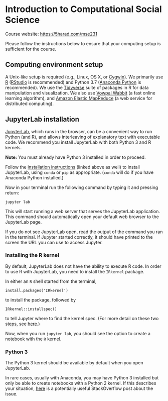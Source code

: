 # Introduction to Computational Social Science

Course website: https://5harad.com/mse231

Please follow the instructions below to ensure that your computing setup is sufficient for the course.

## Computing environment setup

A Unix-like setup is required (e.g., Linux, OS X, or [Cygwin](https://www.cygwin.com/)). We primarily use [R](http://www.r-project.org/) ([RStudio](https://www.rstudio.com/) is recommended) and Python 3.7 ([Anaconda Python](https://www.anaconda.com/distribution/#download-section) is recommended). We use the [Tidyverse](https://www.tidyverse.org/) suite of packages in R for data manipulation and visualization. We also use [Vowpal Wabbit](https://vowpalwabbit.org/) (a fast online learning algorithm), and [Amazon Elastic MapReduce](https://aws.amazon.com/elasticmapreduce/) (a web service for distributed computing).

## JupyterLab installation

[JupyterLab](https://jupyter.org/install.html), which runs in the browser, can be a convenient way to run Python (and R), and allows interleaving of explanatory text with executable code. We recommend you install JupyterLab with both Python 3 and R kernels.

**Note:** You must already have Python 3 installed in order to proceed.

Follow the [installation instructions](https://jupyter.org/install.html) (linked above as well) to install JupyterLab, using `conda` or `pip` as appropriate. (`conda` will do if you have Anaconda Python installed.)

Now in your terminal run the following command by typing it and pressing return:
```
jupyter lab
```
This will start running a web server that serves the JupyterLab application. This command should automatically open your default web browser to the JupyterLab page.

If you do not see JupyterLab open, read the output of the command you ran in the terminal. If Jupyter started correctly, it should have printed to the screen the URL you can use to access Jupyter.

### Installing the R kernel

By default, JupyterLab does not have the ability to execute R code. In order to use R with JupyterLab, you need to install the `IRkernel` package.

In either an `R` shell started from the terminal,
```
install.packages('IRkernel')
```
to install the package, followed by
```
IRkernel::installspec()
```
to tell Jupyter where to find the kernel spec. (For more detail on these two steps, see [here](https://irkernel.github.io/installation/).)

Now, when you run `jupyter lab`, you should see the option to create a notebook with the `R` kernel.

### Python 3

The Python 3 kernel should be available by default when you open JupyterLab.

In rare cases, usually with Anaconda, you may have Python 3 installed but only be able to create notebooks with a Python 2 kernel. If this describes your situation, [here](https://stackoverflow.com/questions/28831854/how-do-i-add-python3-kernel-to-jupyter-ipython) is a potentially useful StackOverflow post about the issue.

